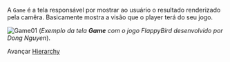 A `Game` é a tela responsável por mostrar ao usuário o resultado renderizado pela camêra. Basicamente mostra a visão que o player terá do seu jogo.

![Game01](https://cdn.discordapp.com/attachments/859440081462493194/859584064902529044/unknown.png)
(*Exemplo da tela __Game__ com o jogo FlappyBird desenvolvido por Dong Nguyen*).

Avançar [Hierarchy](./1.3_hier.md)